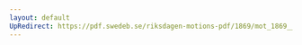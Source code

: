 ```yaml
---
layout: default
UpRedirect: https://pdf.swedeb.se/riksdagen-motions-pdf/1869/mot_1869__ak__00212.pdf
---
```

